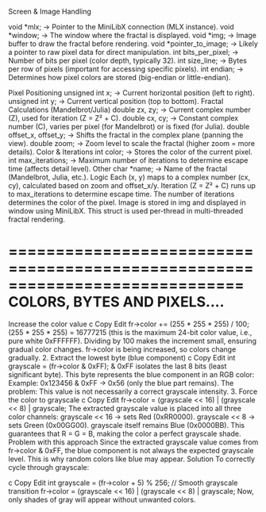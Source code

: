 Screen & Image Handling

void *mlx; → Pointer to the MiniLibX connection (MLX instance).
void *window; → The window where the fractal is displayed.
void *img; → Image buffer to draw the fractal before rendering.
void *pointer_to_image; → Likely a pointer to raw pixel data for direct manipulation.
int bits_per_pixel; → Number of bits per pixel (color depth, typically 32).
int size_line; → Bytes per row of pixels (important for accessing specific pixels).
int endian; → Determines how pixel colors are stored (big-endian or little-endian).

Pixel Positioning
unsigned int x; → Current horizontal position (left to right).
unsigned int y; → Current vertical position (top to bottom).
Fractal Calculations (Mandelbrot/Julia)
double zx, zy; → Current complex number (Z), used for iteration (Z = Z² + C).
double cx, cy; → Constant complex number (C), varies per pixel (for Mandelbrot) or is fixed (for Julia).
double offset_x, offset_y; → Shifts the fractal in the complex plane (panning the view).
double zoom; → Zoom level to scale the fractal (higher zoom = more details).
Color & Iterations
int color; → Stores the color of the current pixel.
int max_iterations; → Maximum number of iterations to determine escape time (affects detail level).
Other
char *name; → Name of the fractal (Mandelbrot, Julia, etc.).
Logic
Each (x, y) maps to a complex number (cx, cy), calculated based on zoom and offset_x/y.
Iteration (Z = Z² + C) runs up to max_iterations to determine escape time.
The number of iterations determines the color of the pixel.
Image is stored in img and displayed in window using MiniLibX.
This struct is used per-thread in multi-threaded fractal rendering.

=============================================================================
    COLORS, BYTES AND PIXELS....
==========================================================================
Increase the color value
c
Copy
Edit
fr->color += (255 * 255 * 255) / 100;
(255 * 255 * 255) = 16777215 (this is the maximum 24-bit color value, i.e., pure white 0xFFFFFF).
Dividing by 100 makes the increment small, ensuring gradual color changes.
fr->color is being increased, so colors change gradually.
2. Extract the lowest byte (blue component)
c
Copy
Edit
int grayscale = (fr->color & 0xFF);
& 0xFF isolates the last 8 bits (least significant byte).
This byte represents the blue component in an RGB color:
Example: 0x123456 & 0xFF → 0x56 (only the blue part remains).
The problem: This value is not necessarily a correct grayscale intensity.
3. Force the color to grayscale
c
Copy
Edit
fr->color = (grayscale << 16) | (grayscale << 8) | grayscale;
The extracted grayscale value is placed into all three color channels:
grayscale << 16 → sets Red (0xRR0000).
grayscale << 8 → sets Green (0x00GG00).
grayscale itself remains Blue (0x0000BB).
This guarantees that R = G = B, making the color a perfect grayscale shade.
Problem with this approach
Since the extracted grayscale value comes from fr->color & 0xFF, the blue component is not always the expected grayscale level.
This is why random colors like blue may appear.
Solution
To correctly cycle through grayscale:

c
Copy
Edit
int grayscale = (fr->color + 5) % 256; // Smooth grayscale transition
fr->color = (grayscale << 16) | (grayscale << 8) | grayscale;
Now, only shades of gray will appear without unwanted colors.







